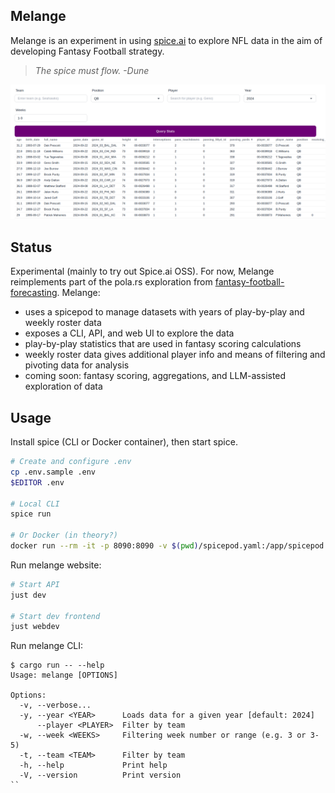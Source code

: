 ## Melange

Melange is an experiment in using [spice.ai](https://spice.ai) to explore NFL data in the aim of developing Fantasy Football strategy.

> _The spice must flow._
>                 _-Dune_

[![Screenshot](screenshot.png)](screenshot.png)

## Status

Experimental (mainly to try out Spice.ai OSS). For now, Melange reimplements part of the pola.rs exploration from [fantasy-football-forecasting](https://github.com/anowell/fantasy-football-forecasting). Melange:

- uses a spicepod to manage datasets with years of play-by-play and weekly roster data
- exposes a CLI, API, and web UI to explore the data
- play-by-play statistics that are used in fantasy scoring calculations
- weekly roster data gives additional player info and means of filtering and pivoting data for analysis
- coming soon: fantasy scoring, aggregations, and LLM-assisted exploration of data

## Usage

Install spice (CLI or Docker container), then start spice.

```bash
# Create and configure .env
cp .env.sample .env
$EDITOR .env

# Local CLI
spice run

# Or Docker (in theory?)
docker run --rm -it -p 8090:8090 -v $(pwd)/spicepod.yaml:/app/spicepod.yaml spiceai/spiceai
```

Run melange website:

```bash
# Start API
just dev

# Start dev frontend
just webdev
```

Run melange CLI:

```
$ cargo run -- --help
Usage: melange [OPTIONS]

Options:
  -v, --verbose...
  -y, --year <YEAR>      Loads data for a given year [default: 2024]
      --player <PLAYER>  Filter by team
  -w, --week <WEEKS>     Filtering week number or range (e.g. 3 or 3-5)
  -t, --team <TEAM>      Filter by team
  -h, --help             Print help
  -V, --version          Print version
``
